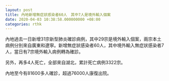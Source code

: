 ```yaml
---
layout: post
title: 內地新增無症狀感染者60人　其中7人是境外輸入個案
date: 2020-04-03 10:38:58.000000000 +08:00
categories: rthk
---
```


內地過去一日新增31宗新型肺炎確診病例，其中29宗是境外輸入個案，兩宗本土病例分別來自廣東和遼寧。新增無症狀感染者60人，其中境外輸入無症狀感染者7人，當日有7宗境外輸入病例轉為確診。

另外，再多4人死亡，全部來自湖北，累計死亡病例3322宗。

內地至今有81600多人確診，超過76000人康復出院。
